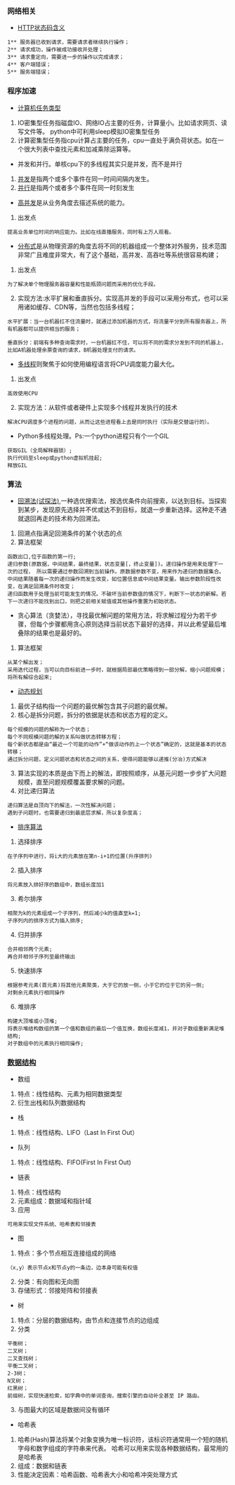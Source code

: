 ### 网络相关
- [HTTP状态码含义](https://juejin.im/post/5a1a84816fb9a04519694a7f)

```
1** 服务器已收到请求，需要请求者继续执行操作；
2** 请求成功，操作被成功接收并处理；
3** 请求重定向，需要进一步的操作以完成请求；
4** 客户端错误；
5** 服务端错误；

```
### 程序加速
- [计算机任务类型](https://zhuanlan.zhihu.com/p/20953544)

1. IO密集型任务指磁盘IO、网络IO占主要的任务，计算量小。比如请求网页、读写文件等。
python中可利用sleep模拟IO密集型任务
2. 计算密集型任务指cpu计算占主要的任务，cpu一直处于满负荷状态。如在一个很大列表中查找元素和加减乘除运算等。

- 并发和并行。单核cpu下的多线程其实只是并发，而不是并行
1. [并发](https://zhuanlan.zhihu.com/p/20953544)是指两个或多个事件在同一时间间隔内发生。
2. [并行](https://zhuanlan.zhihu.com/p/20953544)是指两个或者多个事件在同一时刻发生
- [高并发](https://blog.csdn.net/weixin_38405253/article/details/102426549)是从业务角度去描述系统的能力。

1. 出发点

```
提高业务单位时间的响应能力。比如在线直播服务，同时有上万人观看。
```
- [分布式](https://blog.csdn.net/weixin_38405253/article/details/102426549)是从物理资源的角度去将不同的机器组成一个整体对外服务，技术范围非常广且难度非常大，有了这个基础，高并发、高吞吐等系统很容易构建；

1. 出发点

```
为了解决单个物理服务器容量和性能瓶颈问题而采用的优化手段。
```
2. 实现方法:水平扩展和垂直拆分。实现高并发的手段可以采用分布式，也可以采用诸如缓存、CDN等，当然也包括多线程；

```
水平扩展：当一台机器扛不住流量时，就通过添加机器的方式，将流量平分到所有服务器上，所有机器都可以提供相当的服务；

垂直拆分：前端有多种查询需求时，一台机器扛不住，可以将不同的需求分发到不同的机器上，比如A机器处理余票查询的请求，B机器处理支付的请求。
```

- [多线程](https://blog.csdn.net/weixin_38405253/article/details/102426549)则聚焦于如何使用编程语言将CPU调度能力最大化。

1. 出发点

```
高效使用CPU
```
2. 实现方法：从软件或者硬件上实现多个线程并发执行的技术

```
解决CPU调度多个进程的问题，从而让这些进程看上去是同时执行（实际是交替运行的）。
```
- Python多线程处理。Ps:一个python进程只有个一个GIL
```
获取GIL（全局解释器锁）;  
执行代码至sleep或python虚拟机挂起;
释放GIL

```
### 算法
- [回溯法(试探法)](https://zhuanlan.zhihu.com/p/51882471),一种选优搜索法，按选优条件向前搜索，以达到目标。当探索到某步，发现原先选择并不优或达不到目标，就退一步重新选择。这种走不通就退回再走的技术称为回溯法。
1. 回溯点指满足回溯条件的某个状态的点
2. 算法框架

```
函数出口,位于函数的第一行;
递归参数(原数据，中间结果，最终结果，状态变量[，终止变量])。递归操作是用来处理下一次的过程， 所以需要通过参数回溯到当前操作。原数据参数不变，用来作为递归的数据集合。中间结果随着每一次的递归操作而发生改变，如位置信息或中间结果变量。输出参数阶段性改变，在满足回溯条件时改变；
递归函数用于处理当前可能发生的情况。不破坏当前参数值的情况下，判断下一状态的新解。若下一次递归不能找到出口，则把之前相关赋值或其他操作重置为初始状态。
```
- 贪心算法（贪婪法），寻找最优解问题的常用方法，将求解过程分为若干步骤，但每个步骤都用贪心原则选择当前状态下最好的选择，并以此希望最后堆叠除的结果也是最好的。

1. 算法框架

```
从某个解出发； 
采用迭代过程，当可以向目标前进一步时，就根据局部最优策略得到一部分解，缩小问题规模；
将所有解综合起来;
```
- [动态规划](https://www.zhihu.com/question/52165201/answer/288025858)

1. 最优子结构指一个问题的最优解包含其子问题的最优解。
2. 核心是拆分问题，拆分的依据是状态和状态方程的定义。

```
每个规模的问题的解称为一个状态；  
每个不同规模问题的解的关系叫做状态转移方程；
每个新状态都是由“最近一个可能的动作”+“做该动作的上一个状态”确定的，这就是基本的状态转移；
通过拆分问题，定义问题状态和状态之间的关系，使得问题能够以递推(分冶)方式解决
```
3. 算法实现的本质是由下而上的解法，即按照顺序，从基元问题一步步扩大问题规模，直至问题规模覆盖要求解的问题。
2. 对比递归算法

```
递归算法是自顶向下的解法，一次性解决问题；
遇到子问题时，也需要递归到最底层求解，所以复杂度高；
```
- [排序算法](https://zhuanlan.zhihu.com/p/52884590)

1. 选择排序

```
在子序列中进行，将i大的元素放在第n-i+1的位置(升序排列)
```
2. 插入排序

```
将元素放入排好序的数组中，数组长度加1
```
3. 希尔排序

```
相聚为k的元素组成一个子序列，然后减小k的值直至k=1;
子序列内的排序方式为插入排序;
```
4. 归并排序

```
合并相邻两个元素;        
再合并相邻子序列至最终输出
```
5. 快速排序

```
根据参考元素(首元素)将其他元素聚类，大于它的放一侧，小于它的位于它的另一侧;
对剩余元素执行相同操作
```
6. 堆排序

```
构建大顶堆或小顶堆;
将表示堆结构数组的第一个值和数组的最后一个值互换，数组长度减1，并对子数组重新满足堆结构;
对子数组中的元素执行相同操作;
```
### [数据结构](http://data.biancheng.net/)
- 数组

1. 特点：线性结构、元素为相同数据类型
2. 衍生出栈和队列数据结构

- 栈

1. 特点：线性结构、LIFO（Last In First Out）

- 队列

1. 特点：线性结构、FIFO(First In First Out)

- 链表

1. 特点：线性结构
2. 元素组成：数据域和指针域
3. 应用

```
可用来实现文件系统、哈希表和邻接表
```

- 图

1. 特点：多个节点相互连接组成的网络

```
（x,y）表示节点x和节点y的一条边，边本身可能有权值
```
2. 分类：有向图和无向图
3. 存储形式：邻接矩阵和邻接表

- 树
1. 特点：分层的数据结构，由节点和连接节点的边组成
2. 分类

```
平衡树；
二叉树；
二叉查找树；
平衡二叉树；
2-3树；
N叉树；
红黑树；
前缀树，实现快速检索，如字典中的单词查询，搜索引擎的自动补全甚至 IP 路由。
```
3. 与图最大的区域是数据间没有循环

- 哈希表

1. 哈希(Hash)算法将某个对象变换为唯一标识符，该标识符通常用一个短的随机字母和数字组成的字符串来代表。 哈希可以用来实现各种数据结构，最常用的是哈希表
2. 组成：数据和链表
3. 性能决定因素：哈希函数、哈希表大小和哈希冲突处理方式
